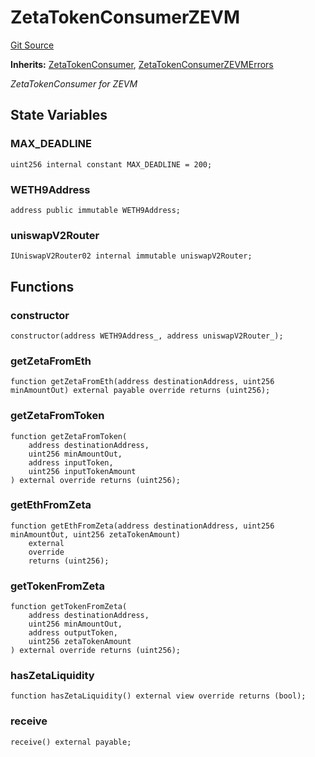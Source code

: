 # ZetaTokenConsumerZEVM
[Git Source](https://github.com/zeta-chain/protocol-contracts/blob/6aed43c93d3900874969a54408401c17997e7cb9/contracts/evm/tools/ZetaTokenConsumerZEVM.strategy.sol)

**Inherits:**
[ZetaTokenConsumer](/contracts/evm/interfaces/ZetaInterfaces.sol/interface.ZetaTokenConsumer.md), [ZetaTokenConsumerZEVMErrors](/contracts/evm/tools/ZetaTokenConsumerZEVM.strategy.sol/interface.ZetaTokenConsumerZEVMErrors.md)

*ZetaTokenConsumer for ZEVM*


## State Variables
### MAX_DEADLINE

```solidity
uint256 internal constant MAX_DEADLINE = 200;
```


### WETH9Address

```solidity
address public immutable WETH9Address;
```


### uniswapV2Router

```solidity
IUniswapV2Router02 internal immutable uniswapV2Router;
```


## Functions
### constructor


```solidity
constructor(address WETH9Address_, address uniswapV2Router_);
```

### getZetaFromEth


```solidity
function getZetaFromEth(address destinationAddress, uint256 minAmountOut) external payable override returns (uint256);
```

### getZetaFromToken


```solidity
function getZetaFromToken(
    address destinationAddress,
    uint256 minAmountOut,
    address inputToken,
    uint256 inputTokenAmount
) external override returns (uint256);
```

### getEthFromZeta


```solidity
function getEthFromZeta(address destinationAddress, uint256 minAmountOut, uint256 zetaTokenAmount)
    external
    override
    returns (uint256);
```

### getTokenFromZeta


```solidity
function getTokenFromZeta(
    address destinationAddress,
    uint256 minAmountOut,
    address outputToken,
    uint256 zetaTokenAmount
) external override returns (uint256);
```

### hasZetaLiquidity


```solidity
function hasZetaLiquidity() external view override returns (bool);
```

### receive


```solidity
receive() external payable;
```

